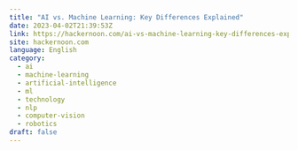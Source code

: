 ```yaml
---
title: "AI vs. Machine Learning: Key Differences Explained"
date: 2023-04-02T21:39:53Z
link: https://hackernoon.com/ai-vs-machine-learning-key-differences-explained?source=rss&utm_medium=RSS&utm_source=news.12bit.vn
site: hackernoon.com
language: English
category:
  - ai
  - machine-learning
  - artificial-intelligence
  - ml
  - technology
  - nlp
  - computer-vision
  - robotics
draft: false
---
```

